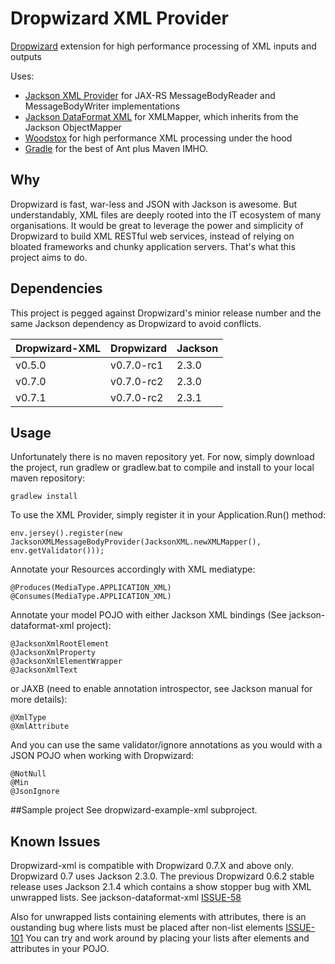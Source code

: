 # Dropwizard XML Provider
[Dropwizard](https://github.com/dropwizard/dropwizard) extension for high performance processing of XML inputs and outputs

Uses:
* [Jackson XML Provider](https://github.com/FasterXML/jackson-jaxrs-xml-provider) for JAX-RS MessageBodyReader and MessageBodyWriter implementations
* [Jackson DataFormat XML](https://github.com/FasterXML/jackson-dataformat-xml) for XMLMapper, which inherits from the Jackson ObjectMapper
* [Woodstox](http://wiki.fasterxml.com/WoodstoxHome) for high performance XML processing under the hood
* [Gradle](http://www.gradle.org/) for the best of Ant plus Maven IMHO.

## Why
Dropwizard is fast, war-less and JSON with Jackson is awesome. But understandably, XML files are deeply rooted into the IT ecosystem of many organisations. It would be great to leverage the power and simplicity of Dropwizard to build XML RESTful web services, instead of relying on bloated frameworks and chunky application servers. That's what this project aims to do.

## Dependencies
This project is pegged against Dropwizard's minior release number and the same Jackson dependency as Dropwizard to avoid conflicts.

| Dropwizard-XML  | Dropwizard   | Jackson   |
| --------------- | ------------ | --------- |
| v0.5.0          | v0.7.0-rc1   | 2.3.0     |
| v0.7.0          | v0.7.0-rc2   | 2.3.0     |
| v0.7.1          | v0.7.0-rc2   | 2.3.1     |

## Usage
Unfortunately there is no maven repository yet. For now, simply download the project, run gradlew or gradlew.bat to compile and install to your local maven repository:

    gradlew install

To use the XML Provider, simply register it in your Application.Run() method:

    env.jersey().register(new JacksonXMLMessageBodyProvider(JacksonXML.newXMLMapper(), env.getValidator()));

Annotate your Resources accordingly with XML mediatype:

    @Produces(MediaType.APPLICATION_XML)
    @Consumes(MediaType.APPLICATION_XML)

Annotate your model POJO with either Jackson XML bindings (See jackson-dataformat-xml project):

    @JacksonXmlRootElement
    @JacksonXmlProperty
    @JacksonXmlElementWrapper
    @JacksonXmlText

or JAXB (need to enable annotation introspector, see Jackson manual for more details):

    @XmlType
    @XmlAttribute

And you can use the same validator/ignore annotations as you would with a JSON POJO when working with Dropwizard:

    @NotNull
    @Min
    @JsonIgnore

##Sample project
See dropwizard-example-xml subproject.

## Known Issues
Dropwizard-xml is compatible with Dropwizard 0.7.X and above only. Dropwizard 0.7 uses Jackson 2.3.0. The previous Dropwizard 0.6.2 stable release uses Jackson 2.1.4 which contains a show stopper bug with XML unwrapped lists. See jackson-dataformat-xml
[ISSUE-58](https://github.com/FasterXML/jackson-dataformat-xml/issues/58)

Also for unwrapped lists containing elements with attributes, there is an oustanding bug where lists must be placed after non-list elements
[ISSUE-101](https://github.com/FasterXML/jackson-dataformat-xml/issues/101) You can try and work around by placing your lists after elements and attributes in your POJO.

